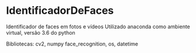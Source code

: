 # IdentificadorDeFaces
Identificador de faces em fotos e vídeos
Utilizado anaconda como ambiente virtual, versão 3.6 do python


Bibliotecas: cv2, numpy face_recognition, os, datetime
